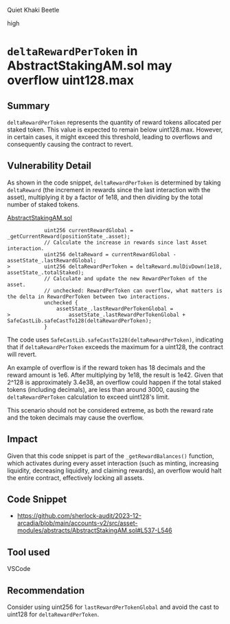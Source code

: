 Quiet Khaki Beetle

high

# `deltaRewardPerToken` in AbstractStakingAM.sol may overflow uint128.max

## Summary

`deltaRewardPerToken` represents the quantity of reward tokens allocated per staked token. This value is expected to remain below uint128.max. However, in certain cases, it might exceed this threshold, leading to overflows and consequently causing the contract to revert.

## Vulnerability Detail

As shown in the code snippet, `deltaRewardPerToken` is determined by taking `deltaReward` (the increment in rewards since the last interaction with the asset), multiplying it by a factor of 1e18, and then dividing by the total number of staked tokens.

[AbstractStakingAM.sol](https://github.com/sherlock-audit/2023-12-arcadia/blob/main/accounts-v2/src/asset-modules/abstracts/AbstractStakingAM.sol#L537-L546)
```solidity
            uint256 currentRewardGlobal = _getCurrentReward(positionState_.asset);
            // Calculate the increase in rewards since last Asset interaction.
            uint256 deltaReward = currentRewardGlobal - assetState_.lastRewardGlobal;
>           uint256 deltaRewardPerToken = deltaReward.mulDivDown(1e18, assetState_.totalStaked);
            // Calculate and update the new RewardPerToken of the asset.
            // unchecked: RewardPerToken can overflow, what matters is the delta in RewardPerToken between two interactions.
            unchecked {
                assetState_.lastRewardPerTokenGlobal =
>                   assetState_.lastRewardPerTokenGlobal + SafeCastLib.safeCastTo128(deltaRewardPerToken);
            }
```

The code uses `SafeCastLib.safeCastTo128(deltaRewardPerToken)`, indicating that if `deltaRewardPerToken` exceeds the maximum for a uint128, the contract will revert.

An example of overflow is if the reward token has 18 decimals and the reward amount is 1e6. After multiplying by 1e18, the result is 1e42. Given that 2^128 is approximately 3.4e38, an overflow could happen if the total staked tokens (including decimals), are less than around 3000, causing the `deltaRewardPerToken` calculation to exceed uint128's limit.

This scenario should not be considered extreme, as both the reward rate and the token decimals may cause the overflow.

## Impact

Given that this code snippet is part of the `_getRewardBalances()` function, which activates during every asset interaction (such as minting, increasing liquidity, decreasing liquidity, and claiming rewards), an overflow would halt the entire contract, effectively locking all assets.

## Code Snippet

- https://github.com/sherlock-audit/2023-12-arcadia/blob/main/accounts-v2/src/asset-modules/abstracts/AbstractStakingAM.sol#L537-L546

## Tool used

VSCode

## Recommendation

Consider using uint256 for `lastRewardPerTokenGlobal` and avoid the cast to uint128 for `deltaRewardPerToken`.